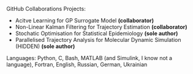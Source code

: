 

GitHub Collaborations Projects:
- Acitve Learning for GP Surrogate Model **(collaborator)**
- Non-Linear Kalman Filtering for Trajectory Estimation **(collaborator)**
- Stochatic Optimisation for Statistical Epidemiology **(sole author)**
- Parallelised Trajectory Analysis for Molecular Dynamic Simulation (HIDDEN) **(sole author)**

Languages: Python, C, Bash, MATLAB (and Simulink, I know not a language), Fortran, English, Russian, German, Ukrainian
